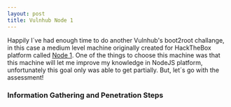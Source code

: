 ```yaml
---
layout: post
title: Vulnhub Node 1
---
```


Happily I´ve had enough time to do another Vulnhub's boot2root challange, in this case a medium level machine originally created for HackTheBox platform called [Node 1](https://www.vulnhub.com/entry/node-1,252/). One of the things to choose this machine was that this machine will let me improve my knowledge in NodeJS platform, unfortunately this goal only was able to get partially. But, let´s go with the assessment!
### Information Gathering and Penetration Steps
